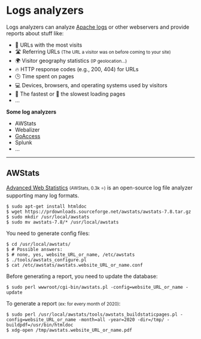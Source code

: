 # Logs analyzers

<div class="row row-cols-lg-2"><div>

Logs analyzers can analyze [Apache logs](../apache/index.md) or other webservers and provide reports about stuff like:

* 💎 URLs with the most visits
* 🛣️ Referring URLs <small>(The URL a visitor was on before coming to your site)</small>
* 🌍 Visitor geography statistics <small>(IP geolocation...)</small>
* 🔥 HTTP response codes (e.g., 200, 404) for URLs
* 🕒 Time spent on pages
* 💻 Devices, browsers, and operating systems used by visitors
* 🚀 The fastest or 🐢 the slowest loading pages
* ...
</div><div>

**Some log analyzers**

* AWStats
* Webalizer
* [GoAccess](https://goaccess.io/)
* Splunk
* ...
</div></div>

<hr class="sep-both">

## AWStats

<div class="row row-cols-lg-2"><div>

[Advanced Web Statistics](https://github.com/eldy/awstats/) <small>(AWStats, 0.3k ⭐)</small> is an open-source log file analyzer supporting many log formats.

```shell!
$ sudo apt-get install htmldoc
$ wget https://prdownloads.sourceforge.net/awstats/awstats-7.8.tar.gz
$ sudo mkdir /usr/local/awstats
$ sudo mv awstats-7.8/* /usr/local/awstats
```

You need to generate config files:

```shell!
$ cd /usr/local/awstats/
$ # Possible answers:
$ # none, yes, website_URL_or_name, /etc/awstats
$ ./tools/awstats_configure.pl
$ cat /etc/awstats/awstats.website_URL_or_name.conf
```
</div><div>

Before generating a report, you need to update the database:

```shell!
$ sudo perl wwwroot/cgi-bin/awstats.pl -config=website_URL_or_name -update
```

To generate a report <small>(ex: for every month of 2020)</small>:

```shell!
$ sudo perl /usr/local/awstats/tools/awstats_buildstaticpages.pl -config=website_URL_or_name -month=all -year=2020 -dir=/tmp/ -buildpdf=/usr/bin/htmldoc
$ xdg-open /tmp/awstats.website_URL_or_name.pdf
```
</div></div>